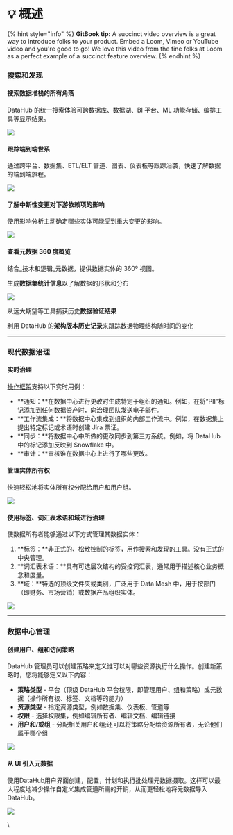 # 💡 概述

{% hint style="info" %}
**GitBook tip:** A succinct video overview is a great way to introduce folks to your product. Embed a Loom, Vimeo or YouTube video and you're good to go! We love this video from the fine folks at Loom as a perfect example of a succinct feature overview.
{% endhint %}

### 搜索和发现

#### **搜索数据堆栈**的所有角落

DataHub 的统一搜索体验可跨数据库、数据湖、BI 平台、ML 功能存储、编排工具等显示结果。

![](https://raw.githubusercontent.com/datahub-project/static-assets/main/imgs/feature-search-all-corners-of-your-datastack.gif)

#### **跟踪端到端世系**

通过跨平台、数据集、ETL/ELT 管道、图表、仪表板等跟踪沿袭，快速了解数据的端到端旅程。

![](https://raw.githubusercontent.com/datahub-project/static-assets/main/imgs/feature-end-to-end-lineage.png)

#### **了解中断性变更对下游依赖项**的影响

使用影响分析主动确定哪些实体可能受到重大变更的影响。

![](https://raw.githubusercontent.com/datahub-project/static-assets/main/imgs/feature-impact-analysis.gif)

#### **查看元数据 360 度概览**

结合_技术和逻辑_元数据，提供数据实体的 360º 视图。

生成**数据集统计信息**以了解数据的形状和分布

![](https://raw.githubusercontent.com/datahub-project/static-assets/main/imgs/feature-dataset-stats.png)

从远大期望等工具捕获历史**数据验证结果**

利用 DataHub 的**架构版本历史记录**来跟踪数据物理结构随时间的变化

***

### 现代数据治理

#### **实时**治理

[操作框架](https://datahubproject.io/docs/actions)支持以下实时用例：

* **通知：**在数据中心进行更改时生成特定于组织的通知。例如，在将“PII”标记添加到任何数据资产时，向治理团队发送电子邮件。
* **工作流集成：**将数据中心集成到组织的内部工作流中。例如，在数据集上提出特定标记或术语时创建 Jira 票证。
* **同步：**将数据中心中所做的更改同步到第三方系统。例如，将 DataHub 中的标记添加反映到 Snowflake 中。
* **审计：**审核谁在数据中心上进行了哪些更改。

#### **管理实体所有权**

快速轻松地将实体所有权分配给用户和用户组。

![](https://raw.githubusercontent.com/datahub-project/static-assets/main/imgs/feature-entity-owner.png)

#### **使用标签、词汇表术语和域**进行治理

使数据所有者能够通过以下方式管理其数据实体：

1. **标签：**非正式的、松散控制的标签，用作搜索和发现的工具。没有正式的中央管理。
2. **词汇表术语：**具有可选层次结构的受控词汇表，通常用于描述核心业务概念和度量。
3. **域：**特选的顶级文件夹或类别，广泛用于 Data Mesh 中，用于按部门（即财务、市场营销）或数据产品组织实体。

![](https://raw.githubusercontent.com/datahub-project/static-assets/main/imgs/feature-tags-terms-domains.png)

***

### 数据中心管理

#### **创建用户、组和访问策略**

DataHub 管理员可以创建策略来定义谁可以对哪些资源执行什么操作。创建新策略时，您将能够定义以下内容：

* **策略类型** - 平台（顶级 DataHub 平台权限，即管理用户、组和策略）或元数据（操作所有权、标签、文档等的能力）
* **资源类型** - 指定资源类型，例如数据集、仪表板、管道等
* **权限** - 选择权限集，例如编辑所有者、编辑文档、编辑链接
* **用户和/或组** - 分配相关用户和组;还可以将策略分配给资源所有者，无论他们属于哪个组

![](https://raw.githubusercontent.com/datahub-project/static-assets/main/imgs/feature-manage-policies.png)

#### **从 UI** 引入元数据

使用DataHub用户界面创建，配置，计划和执行批处理元数据摄取。这样可以最大程度地减少操作自定义集成管道所需的开销，从而更轻松地将元数据导入 DataHub。

![](https://raw.githubusercontent.com/datahub-project/static-assets/main/imgs/feature-managed-ingestion-config.png)

\
